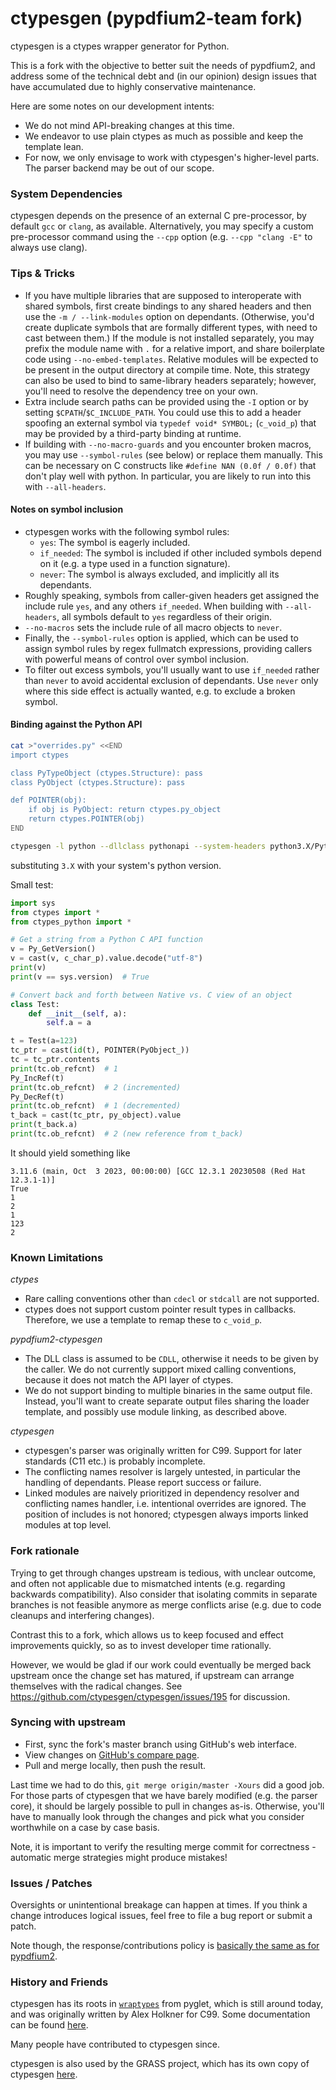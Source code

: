 # ctypesgen (pypdfium2-team fork)

ctypesgen is a ctypes wrapper generator for Python.

This is a fork with the objective to better suit the needs of pypdfium2, and address some of the technical debt and (in our opinion) design issues that have accumulated due to highly conservative maintenance.

Here are some notes on our development intents:
* We do not mind API-breaking changes at this time.
* We endeavor to use plain ctypes as much as possible and keep the template lean.
* For now, we only envisage to work with ctypesgen's higher-level parts. The parser backend may be out of our scope.


### System Dependencies

ctypesgen depends on the presence of an external C pre-processor, by default `gcc` or `clang`, as available.
Alternatively, you may specify a custom pre-processor command using the `--cpp` option (e.g. `--cpp "clang -E"` to always use clang).


### Tips & Tricks

* If you have multiple libraries that are supposed to interoperate with shared symbols, first create bindings to any shared headers and then use the `-m / --link-modules` option on dependants. (Otherwise, you'd create duplicate symbols that are formally different types, with need to cast between them.)
  If the module is not installed separately, you may prefix the module name with `.` for a relative import, and share boilerplate code using `--no-embed-templates`. Relative modules will be expected to be present in the output directory at compile time.
  Note, this strategy can also be used to bind to same-library headers separately; however, you'll need to resolve the dependency tree on your own.
* Extra include search paths can be provided using the `-I` option or by setting `$CPATH`/`$C_INCLUDE_PATH`.
  You could use this to add a header spoofing an external symbol via `typedef void* SYMBOL;` (`c_void_p`) that may be provided by a third-party binding at runtime.
* If building with `--no-macro-guards` and you encounter broken macros, you may use `--symbol-rules` (see below) or replace them manually. This can be necessary on C constructs like `#define NAN (0.0f / 0.0f)` that don't play well with python. In particular, you are likely to run into this with `--all-headers`.

#### Notes on symbol inclusion

* ctypesgen works with the following symbol rules:
  - `yes`: The symbol is eagerly included.
  - `if_needed`: The symbol is included if other included symbols depend on it (e.g. a type used in a function signature).
  - `never`: The symbol is always excluded, and implicitly all its dependants.
* Roughly speaking, symbols from caller-given headers get assigned the include rule `yes`, and any others `if_needed`. When building with `--all-headers`, all symbols default to `yes` regardless of their origin.
* `--no-macros` sets the include rule of all macro objects to `never`.
* Finally, the `--symbol-rules` option is applied, which can be used to assign symbol rules by regex fullmatch expressions, providing callers with powerful means of control over symbol inclusion.
* To filter out excess symbols, you'll usually want to use `if_needed` rather than `never` to avoid accidental exclusion of dependants. Use `never` only where this side effect is actually wanted, e.g. to exclude a broken symbol.

#### Binding against the Python API

```bash
cat >"overrides.py" <<END
import ctypes

class PyTypeObject (ctypes.Structure): pass
class PyObject (ctypes.Structure): pass

def POINTER(obj):
    if obj is PyObject: return ctypes.py_object
    return ctypes.POINTER(obj)
END

ctypesgen -l python --dllclass pythonapi --system-headers python3.X/Python.h --all-headers -m .overrides --linkage-anchor . -o ctypes_python.py
```
substituting `3.X` with your system's python version.

Small test:
```python
import sys
from ctypes import *
from ctypes_python import *

# Get a string from a Python C API function
v = Py_GetVersion()
v = cast(v, c_char_p).value.decode("utf-8")
print(v)
print(v == sys.version)  # True

# Convert back and forth between Native vs. C view of an object
class Test:
    def __init__(self, a):
        self.a = a

t = Test(a=123)
tc_ptr = cast(id(t), POINTER(PyObject_))
tc = tc_ptr.contents
print(tc.ob_refcnt)  # 1
Py_IncRef(t)
print(tc.ob_refcnt)  # 2 (incremented)
Py_DecRef(t)
print(tc.ob_refcnt)  # 1 (decremented)
t_back = cast(tc_ptr, py_object).value
print(t_back.a)
print(tc.ob_refcnt)  # 2 (new reference from t_back)
```

It should yield something like
```
3.11.6 (main, Oct  3 2023, 00:00:00) [GCC 12.3.1 20230508 (Red Hat 12.3.1-1)]
True
1
2
1
123
2
```

### Known Limitations

*ctypes*
* Rare calling conventions other than `cdecl` or `stdcall` are not supported.
* ctypes does not support custom pointer result types in callbacks. Therefore, we use a template to remap these to `c_void_p`.

*pypdfium2-ctypesgen*
* The DLL class is assumed to be `CDLL`, otherwise it needs to be given by the caller. We do not currently support mixed calling conventions, because it does not match the API layer of ctypes.
* We do not support binding to multiple binaries in the same output file. Instead, you'll want to create separate output files sharing the loader template, and possibly use module linking, as described above.

*ctypesgen*
* ctypesgen's parser was originally written for C99. Support for later standards (C11 etc.) is probably incomplete.
* The conflicting names resolver is largely untested, in particular the handling of dependants. Please report success or failure.
* Linked modules are naively prioritized in dependency resolver and conflicting names handler, i.e. intentional overrides are ignored. The position of includes is not honored; ctypesgen always imports linked modules at top level.


### Fork rationale

Trying to get through changes upstream is tedious, with unclear outcome, and often not applicable due to mismatched intents (e.g. regarding backwards compatibility). Also consider that isolating commits in separate branches is not feasible anymore as merge conflicts arise (e.g. due to code cleanups and interfering changes).

Contrast this to a fork, which allows us to keep focused and effect improvements quickly, so as to invest developer time rationally.

However, we would be glad if our work could eventually be merged back upstream once the change set has matured, if upstream can arrange themselves with the radical changes.
See https://github.com/ctypesgen/ctypesgen/issues/195 for discussion.


### Syncing with upstream

- First, sync the fork's master branch using GitHub's web interface.
- View changes on [GitHub's compare page](https://github.com/pypdfium2-team/ctypesgen/compare/pypdfium2...master).
- Pull and merge locally, then push the result.

Last time we had to do this, `git merge origin/master -Xours` did a good job.
For those parts of ctypesgen that we have barely modified (e.g. the parser core), it should be largely possible to pull in changes as-is.
Otherwise, you'll have to manually look through the changes and pick what you consider worthwhile on a case by case basis.

Note, it is important to verify the resulting merge commit for correctness - automatic merge strategies might produce mistakes!


### Issues / Patches

Oversights or unintentional breakage can happen at times. If you think a change introduces logical issues, feel free to file a bug report or submit a patch.

Note though, the response/contributions policy is [basically the same as for pypdfium2](https://github.com/pypdfium2-team/pypdfium2/?tab=readme-ov-file#response-policy).


### History and Friends

ctypesgen has its roots in [`wraptypes`](https://github.com/pyglet/pyglet/tree/master/tools/wraptypes) from pyglet, which is still around today, and was originally written by Alex Holkner for C99.
Some documentation can be found [here](https://docs.pyglet.org/en/development/internal/wraptypes.html).

Many people have contributed to ctypesgen since.

ctypesgen is also used by the GRASS project, which has its own copy of ctypesgen [here](https://github.com/OSGeo/grass/tree/main/python/libgrass_interface_generator).
